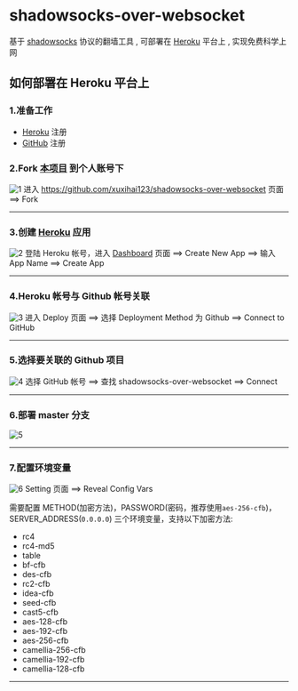 # shadowsocks-over-websocket

基于 [shadowsocks](https://zh.wikipedia.org/zh-cn/Shadowsocks) 协议的翻墙工具 , 可部署在 [Heroku](https://www.heroku.com/) 平台上 , 实现免费科学上网

## 如何部署在 Heroku 平台上

### 1.准备工作

-   [Heroku](https://signup.heroku.com/) 注册
-   [GitHub](https://github.com/join?source=header-home) 注册

### 2.Fork [本项目](https://github.com/xuxihai123/shadowsocks-over-websocket) 到个人账号下

![1](./imgs/1.jpg)
进入 <https://github.com/xuxihai123/shadowsocks-over-websocket> 页面 ==> Fork

---

### 3.创建 [Heroku](https://dashboard.heroku.com/new?org=personal-apps) 应用

![2](./imgs/2.png)
登陆 Heroku 帐号，进入 [Dashboard](https://dashboard.heroku.com/apps) 页面 ==> Create New App ==> 输入 App Name ==> Create App

---

### 4.Heroku 帐号与 Github 帐号关联

![3](./imgs/3.jpg)
进入 Deploy 页面 ==> 选择 Deployment Method 为 Github ==> Connect to GitHub

---

### 5.选择要关联的 Github 项目

![4](./imgs/4.jpg)
选择 GitHub 帐号 ==> 查找 shadowsocks-over-websocket ==> Connect

---

### 6.部署 master 分支

![5](./imgs/5.jpg)

---

### 7.配置环境变量

![6](./imgs/6.png)
Setting 页面 ==> Reveal Config Vars

需要配置 METHOD(加密方法)，PASSWORD(密码，推荐使用`aes-256-cfb`)，SERVER_ADDRESS(`0.0.0.0`) 三个环境变量，支持以下加密方法:

-   rc4
-   rc4-md5
-   table
-   bf-cfb
-   des-cfb
-   rc2-cfb
-   idea-cfb
-   seed-cfb
-   cast5-cfb
-   aes-128-cfb
-   aes-192-cfb
-   aes-256-cfb
-   camellia-256-cfb
-   camellia-192-cfb
-   camellia-128-cfb

---
